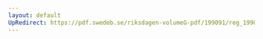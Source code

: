 ```yaml
---
layout: default
UpRedirect: https://pdf.swedeb.se/riksdagen-volumeG-pdf/199091/reg_199091/reg_199091_0840.pdf
---
```

